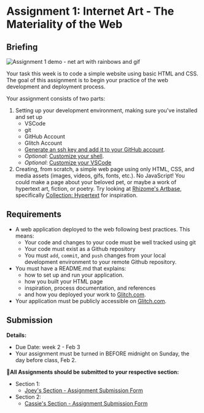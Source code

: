 # Assignment 1: Internet Art - The Materiality of the Web

## Briefing

![Assignment 1 demo - net art with rainbows and gif](/assets/assignment-01__demo.gif)

Your task this week is to code a simple website using basic HTML and CSS. The goal of this assignment is to begin your practice of the web development and deployment process.

Your assignment consists of two parts:
1. Setting up your development environment, making sure you've installed and set up
   * VSCode
   * git
   * GitHub Account
   * Glitch Account
   * [Generate an ssh key and add it to your GitHub account](https://help.github.com/en/github/authenticating-to-github/generating-a-new-ssh-key-and-adding-it-to-the-ssh-agent).
   * *Optional*: [Customize your shell](https://hackernoon.com/how-to-trick-out-terminal-287c0e93fce0).
   * *Optional*: [Customize your VSCode](https://code.visualstudio.com/docs/introvideos/configure)
2. Creating, from scratch, a simple web page using only HTML, CSS, and media assets (images, videos, gifs, fonts, etc.). No JavaScript! You could make a page about your beloved pet, or maybe a work of hypertext art, fiction, or poetry. Try looking at [Rhizome's Artbase](https://rhizome.org/art/artbase/), specifically [Collection: Hypertext](https://rhizome.org/art/artbase/collections/collection-hypertext/) for inspiration.

## Requirements
* A web application deployed to the web following best practices. This means:
  * Your code and changes to your code must be well tracked using git
  * Your code must exist as a Github repository
  * You must `add`, `commit`, and `push` changes from your local development environment to your remote Github repository.
* You must have a README.md that explains:
  * how to set up and run your application.
  * how you built your HTML page
  * inspiration, process documentation, and references
  * and how you deployed your work to [Glitch.com](https://glitch.com).
* Your application must be publicly accessible on [Glitch.com](https://glitch.com).

## Submission

**Details:**
* Due Date: week 2 - Feb 3
* Your assignment must be turned in BEFORE midnight on Sunday, the day before class, Feb 2.

**📨All Assignments should be submitted to your respective section:**
* Section 1:
  * [Joey's Section - Assignment Submission Form](https://forms.gle/GkLsRM581kfyHg6W6)
* Section 2:
  * [Cassie's Section - Assignment Submission Form](https://forms.gle/pzxHjZtq1iP5WAyv9)

